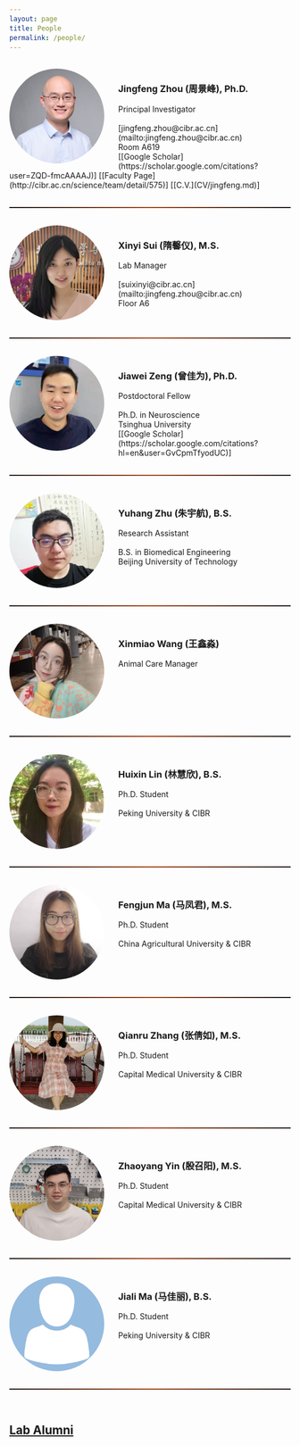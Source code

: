 ```yaml
---
layout: page
title: People
permalink: /people/
---
```


<br>
  
  
<!-- ========================================================================================================================== -->
<img align="left" width="170" style="margin-right:25px; border-radius: 50%; border: 0px solid #6495ED;" src="/people/jingfeng_zhou.jpg" />
<h3>Jingfeng Zhou (周景峰), Ph.D.</h3>
Principal Investigator<br><br>
[jingfeng.zhou@cibr.ac.cn](mailto:jingfeng.zhou@cibr.ac.cn)<br>Room A619<br>
[[Google Scholar](https://scholar.google.com/citations?user=ZQD-fmcAAAAJ)] [[Faculty Page](http://cibr.ac.cn/science/team/detail/575)] [[C.V.](CV/jingfeng.md)]<br clear="left" />
<br>
<hr style="height:2px; border:1px; background-image: linear-gradient(to right, rgba(255, 94, 19, 0), rgba(255, 94, 19, 0.6), rgba(255, 94, 19, 0))" />
<br>




<!-- ========================================================================================================================== -->
<img align="left" width="170" style="margin-right:25px; border-radius: 50%; border: 0px solid #6495ED;" src="/people/xinyi_sui.jpg" />
<h3>Xinyi Sui (隋馨仪), M.S.</h3>
Lab Manager<br><br>
[suixinyi@cibr.ac.cn](mailto:jingfeng.zhou@cibr.ac.cn)<br>Floor A6<br clear="left" />
<br>
<hr style="height:2px; border:1px; background-image: linear-gradient(to right, rgba(255, 94, 19, 0), rgba(255, 94, 19, 0.6), rgba(255, 94, 19, 0))" />
<br>




<!-- ========================================================================================================================== -->
<img align="left" width="170" style="margin-right:25px; border-radius: 50%; border: 0px solid #6495ED;" src="/people/jiawei_zeng.jpg" />
<h3>Jiawei Zeng (曾佳为), Ph.D.</h3>
Postdoctoral Fellow<br><br>
Ph.D. in Neuroscience<br>Tsinghua University<br>
[[Google Scholar](https://scholar.google.com/citations?hl=en&user=GvCpmTfyodUC)]<br clear="left" />
<br>
<hr style="height:2px; border:1px; background-image: linear-gradient(to right, rgba(255, 94, 19, 0), rgba(255, 94, 19, 0.6), rgba(255, 94, 19, 0))" />
<br>

<!-- ========================================================================================================================== -->
<img align="left" width="170" style="margin-right:25px; border-radius: 50%; border: 0px solid #6495ED;" src="/people/yuhang_zhu.jpg" />
<h3>Yuhang Zhu (朱宇航), B.S.</h3>
Research Assistant<br><br>
B.S. in Biomedical Engineering<br>Beijing University of Technology<br clear="left" />
<br>
<hr style="height:2px; border:1px; background-image: linear-gradient(to right, rgba(255, 94, 19, 0), rgba(255, 94, 19, 0.6), rgba(255, 94, 19, 0))" />
<br>

<!-- ========================================================================================================================== -->
<img align="left" width="170" style="margin-right:25px; border-radius: 50%; border: 0px solid #6495ED;" src="/people/xinmiao_wang.jpg" />
<h3>Xinmiao Wang (王鑫淼)</h3>
Animal Care Manager<br><br>
<br clear="left" />
<br>
<hr style="height:2px; border:1px; background-image: linear-gradient(to right, rgba(255, 94, 19, 0), rgba(255, 94, 19, 0.6), rgba(255, 94, 19, 0))" />
<br>

<!-- ========================================================================================================================== -->
<img align="left" width="170" style="margin-right:25px; border-radius: 50%; border: 0px solid #6495ED;" src="/people/huixin_lin2.jpg" />
<h3>Huixin Lin (林慧欣), B.S.</h3>
Ph.D. Student<br><br>
Peking University & CIBR<br clear="left" />
<br>
<hr style="height:2px; border:1px; background-image: linear-gradient(to right, rgba(255, 94, 19, 0), rgba(255, 94, 19, 0.6), rgba(255, 94, 19, 0))" />
<br>




<!-- ========================================================================================================================== -->
<img align="left" width="170" style="margin-right:25px; border-radius: 50%; border: 0px solid #6495ED;" src="/people/fengjun_ma.jpg" />
<h3>Fengjun Ma (马凤君), M.S.</h3>
Ph.D. Student<br><br>
China Agricultural University & CIBR<br clear="left" />
<br>
<hr style="height:2px; border:1px; background-image: linear-gradient(to right, rgba(255, 94, 19, 0), rgba(255, 94, 19, 0.6), rgba(255, 94, 19, 0))" />
<br>


<!-- ========================================================================================================================== -->
<img align="left" width="170" style="margin-right:25px; border-radius: 50%; border: 0px solid #6495ED;" src="/people/qianru_zhang.jpg" />
<h3>Qianru Zhang (张倩如), M.S.</h3>
Ph.D. Student<br><br>
Capital Medical University & CIBR<br clear="left" />
<br>
<hr style="height:2px; border:1px; background-image: linear-gradient(to right, rgba(255, 94, 19, 0), rgba(255, 94, 19, 0.6), rgba(255, 94, 19, 0))" />
<br>


<!-- ========================================================================================================================== -->
<img align="left" width="170" style="margin-right:25px; border-radius: 50%; border: 0px solid #6495ED;" src="/people/zhaoyang_yin.jpg" />
<h3>Zhaoyang Yin (殷召阳), M.S.</h3>
Ph.D. Student<br><br>
Capital Medical University & CIBR<br clear="left" />
<br>
<hr style="height:2px; border:1px; background-image: linear-gradient(to right, rgba(255, 94, 19, 0), rgba(255, 94, 19, 0.6), rgba(255, 94, 19, 0))" />
<br>

<!-- ========================================================================================================================== -->
<img align="left" width="170" style="margin-right:25px; border-radius: 50%; border: 0px solid #6495ED;" src="/people/avatar.png" />
<h3>Jiali Ma (马佳丽), B.S.</h3>
Ph.D. Student<br><br>
Peking University & CIBR<br clear="left" />
<br>
<hr style="height:2px; border:1px; background-image: linear-gradient(to right, rgba(255, 94, 19, 0), rgba(255, 94, 19, 0.6), rgba(255, 94, 19, 0))" />
<br>


## [Lab Alumni](/alumni/)
